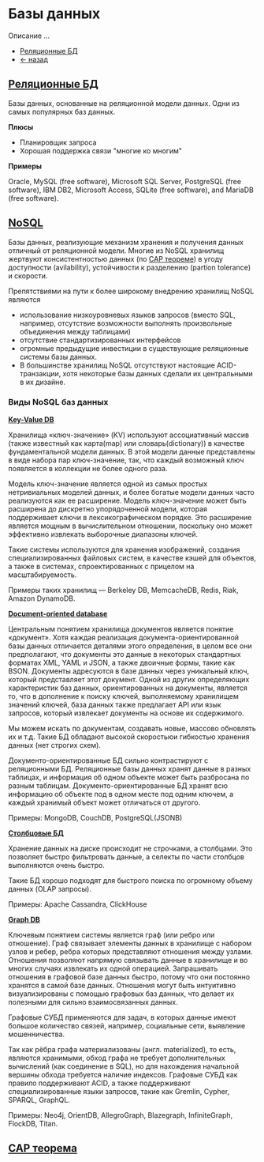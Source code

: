# Базы данных
Описание ...

- [Реляционные БД](RelationalDB/README.md)
- [<- назад](README.md)

## [Реляционные БД](https://en.wikipedia.org/wiki/Relational_database#RDBMS) 

Базы данных, основанные на реляционной модели данных. Одни из самых популярных баз данных.

**Плюсы**
- Планировщик запроса
- Хорошая поддержка связи "многие ко многим"
  
**Примеры**

Oracle, MySQL (free software), Microsoft SQL Server, PostgreSQL (free software), IBM DB2, Microsoft Access, SQLite (free software), and MariaDB (free software).
  

## [NoSQL](https://ru.wikipedia.org/wiki/NoSQL) 

Базы данных, реализующие механизм хранения и получения данных отличный от реляционной модели. Многие из NoSQL хранилищ жертвуют консистентностью данных (по [CAP теореме](https://ru.wikipedia.org/wiki/%D0%A2%D0%B5%D0%BE%D1%80%D0%B5%D0%BC%D0%B0_CAP)) в угоду доступности (avilability), устойчивости к разделению (partion tolerance) и скорости.

Препятствиями на пути к более широкому внедрению хранилищ NoSQL являются 
- использование низкоуровневых языков запросов (вместо SQL, например, отсутствие возможности выполнять произвольные объединения между таблицами) 
- отсутствие стандартизированных интерфейсов 
- огромные предыдущие инвестиции в существующие реляционные системы базы данных.
- В большинстве хранилищ NoSQL отсутствуют настоящие ACID-транзакции, хотя некоторые базы данных сделали их центральными в их дизайне.
  
### Виды NoSQL баз данных

**[Key-Value DB](https://en.wikipedia.org/wiki/Key-value_database)**

Хранилища «ключ-значение» (KV) используют ассоциативный массив (также известный как карта(map) или словарь(dictionary)) в качестве фундаментальной модели данных. В этой модели данные представлены в виде набора пар ключ-значение, так, что каждый возможный ключ появляется в коллекции не более одного раза.

Модель ключ-значение является одной из самых простых нетривиальных моделей данных, и более богатые модели данных часто реализуются как ее расширение. Модель ключ-значение может быть расширена до дискретно упорядоченной модели, которая поддерживает ключи в лексикографическом порядке. Это расширение является мощным в вычислительном отношении, поскольку оно может эффективно извлекать выборочные диапазоны ключей.

Такие системы используются для хранения изображений, создания специализированных файловых систем, в качестве кэшей для объектов, а также в системах, спроектированных с прицелом на масштабируемость. 

Примеры таких хранилищ — Berkeley DB, MemcacheDB, Redis, Riak, Amazon DynamoDB.

**[Document-oriented database](https://en.wikipedia.org/wiki/Document-oriented_database)**

Центральным понятием хранилища документов является понятие «документ». Хотя каждая реализация документа-ориентированной базы данных отличается деталями этого определения, в целом все они предполагают, что документы это данные в некоторых стандартных форматах XML, YAML и JSON, а также двоичные формы, такие как BSON. Документы адресуются в базе данных через уникальный ключ, который представляет этот документ. Одной из других определяющих характеристик баз данных, ориентированных на документы, является то, что в дополнение к поиску ключей, выполняемому хранилищем значений ключей, база данных также предлагает API или язык запросов, который извлекает документы на основе их содержимого.

Мы можем искать по документам, создавать новые, массово обновлять их и т.д. Такие БД обладают высокой скоростьюи гибкостью хранения данных (нет строгих схем).

Документо-ориентированные БД сильно контрастируют с реляционными БД. Реляционные базы данных хранят данные в разных таблицах, и информация об одном объекте может быть разбросана по разным таблицам. Документо-ориентированные БД хранят всю информацию об объекте под в одном месте под одним ключем, а каждый хранимый объект может отличаться от другого.

Примеры: MongoDB, CouchDB, PostgreSQL(JSONB)

**[Столбцовые БД]()**

Хранение данных на диске происходит не строчками, а столбцами. Это позволяет быстро фильтровать данные, а селекты по части столбцов выполняются очень быстро.

Такие БД хорошо подходят для быстрого поиска по огромному объему данных (OLAP запросы).

Примеры: Apache Cassandra, ClickHouse



**[Graph DB](https://en.wikipedia.org/wiki/Key-value_database)**

Ключевым понятием системы является граф (или ребро или отношение). Граф связывает элементы данных в хранилище с набором узлов и ребер, ребра которых представляют отношения между узлами. Отношения позволяют напрямую связывать данные в хранилище и во многих случаях извлекать их одной операцией. Запрашивать отношения в графовой базе данных быстро, потому что они постоянно хранятся в самой базе данных. Отношения могут быть интуитивно визуализированы с помощью графовых баз данных, что делает их полезными для сильно взаимосвязанных данных.

Графовые СУБД применяются для задач, в которых данные имеют большое количество связей, например, социальные сети, выявление мошенничества.

Так как рёбра графа материализованы (англ. materialized), то есть, являются хранимыми, обход графа не требует дополнительных вычислений (как соединение в SQL), но для нахождения начальной вершины обхода требуется наличие индексов. Графовые СУБД как правило поддерживают ACID, а также поддерживают специализированные языки запросов, такие как Gremlin, Cypher, SPARQL, GraphQL.

Примеры: Neo4j, OrientDB, AllegroGraph, Blazegraph, InfiniteGraph, FlockDB, Titan.

## [CAP теорема](https://ru.wikipedia.org/wiki/%D0%A2%D0%B5%D0%BE%D1%80%D0%B5%D0%BC%D0%B0_CAP)

